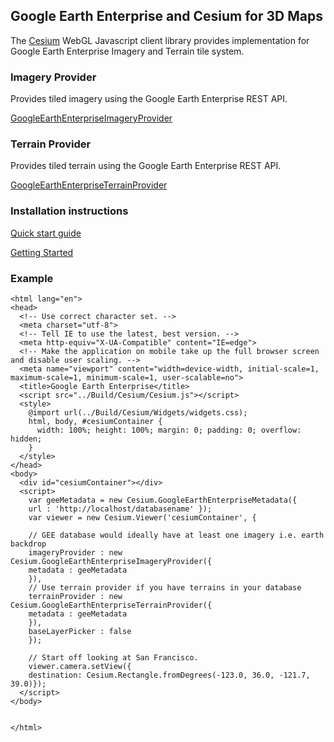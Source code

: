 ## Google Earth Enterprise and Cesium for 3D Maps
The [Cesium](http://www.cesium.org) WebGL Javascript client library provides implementation for Google Earth Enterprise Imagery and Terrain tile system.

### Imagery Provider
Provides tiled imagery using the Google Earth Enterprise REST API.

[GoogleEarthEnterpriseImageryProvider](https://cesiumjs.org/Cesium/Build/Documentation/GoogleEarthEnterpriseImageryProvider.html)

### Terrain Provider
Provides tiled terrain using the Google Earth Enterprise REST API.

[GoogleEarthEnterpriseTerrainProvider](https://cesiumjs.org/Cesium/Build/Documentation/GoogleEarthEnterpriseTerrainProvider.html)

### Installation instructions
[Quick start guide](https://cesiumjs.org/downloads/)

[Getting Started](https://cesiumjs.org/tutorials/cesium-up-and-running/)

### Example
   <!DOCTYPE html>
    <html lang="en">
    <head>
      <!-- Use correct character set. -->
      <meta charset="utf-8">
      <!-- Tell IE to use the latest, best version. -->
      <meta http-equiv="X-UA-Compatible" content="IE=edge">
      <!-- Make the application on mobile take up the full browser screen and disable user scaling. -->
      <meta name="viewport" content="width=device-width, initial-scale=1, maximum-scale=1, minimum-scale=1, user-scalable=no">
      <title>Google Earth Enterprise</title>
      <script src="../Build/Cesium/Cesium.js"></script>
      <style>
        @import url(../Build/Cesium/Widgets/widgets.css);
        html, body, #cesiumContainer {
          width: 100%; height: 100%; margin: 0; padding: 0; overflow: hidden;
        }
      </style>
    </head>
    <body>
      <div id="cesiumContainer"></div>
      <script>
        var geeMetadata = new Cesium.GoogleEarthEnterpriseMetadata({
        url : 'http://localhost/databasename' });
        var viewer = new Cesium.Viewer('cesiumContainer', {

        // GEE database would ideally have at least one imagery i.e. earth backdrop
        imageryProvider : new Cesium.GoogleEarthEnterpriseImageryProvider({
        metadata : geeMetadata
        }),
        // Use terrain provider if you have terrains in your database
        terrainProvider : new Cesium.GoogleEarthEnterpriseTerrainProvider({
        metadata : geeMetadata
        }),
        baseLayerPicker : false
        });
  
        // Start off looking at San Francisco.
        viewer.camera.setView({
        destination: Cesium.Rectangle.fromDegrees(-123.0, 36.0, -121.7, 39.0)});
      </script>
    </body>
  

    </html>
